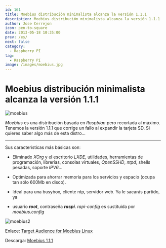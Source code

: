 ```yaml
---
id: 161
title: Moebius distribución minimalista alcanza la versión 1.1.1
description: Moebius distribución minimalista alcanza la versión 1.1.1
author: Jose Cerrejon
icon: pen-to-square
date: 2013-05-18 10:35:00
prev: /es/
next: false
category:
  - Raspberry PI
tag:
  - Raspberry PI
image: /images/moebius.jpg
---
```


# Moebius distribución minimalista alcanza la versión 1.1.1

![moebius](/images/moebius.jpg)

*Moebius* es una distribución basada en *Raspbian* pero recortada al máximo. Tenemos la versión 1.1.1 que corrige un fallo al expandir la tarjeta SD. Si quieres saber algo más de esta distro...

- - -
Sus características más básicas son:

* Eliminado *XOrg* y el escritorio *LXDE*, utilidades, herramientas de programación, librerías, consolas virtuales, *OpenSSHD*, *ntpd*, shells pesadas, soporte *IPV6*...

* Optimizada para ahorrar memoria para los servicios y espacio (ocupa tan sólo 600Mb en disco).

* Ideal para una busybox, cliente ntp, servidor web. Ya le sacarás partido, ya

* usuario ***root***, contraseña ***raspi***. *rapi-config* es sustituida por *moebius.config*

![moebius2](/images/moebius2.jpg)

Enlace: [Target Audience for Moebius Linux](http://moebiuslinux.sourceforge.net/release/target-audience-for-moebius-linux/)

Descarga: [Moebius 1.1.1](http://sourceforge.net/projects/moebiuslinux/files/raspberry.stable/)
